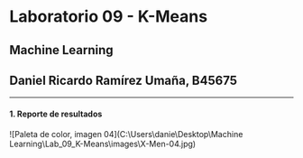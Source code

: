 # Laboratorio 09 - K-Means
## Machine Learning
## Daniel Ricardo Ramírez Umaña, B45675
***
#### 1. **Reporte de resultados**

![Paleta de color, imagen 04](C:\Users\danie\Desktop\Machine Learning\Lab_09_K-Means\images\X-Men-04.jpg)


